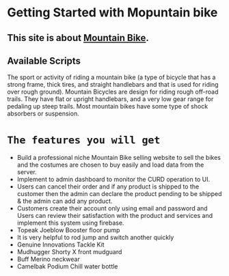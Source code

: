 # Getting Started with Mopuntain bike


## This site is about [Mountain Bike](https://mountain-bike-febe5.web.app/).

## Available Scripts
The sport or activity of riding a mountain bike (a type of bicycle that has a strong frame, thick tires, and straight handlebars and that is used for riding over rough ground). Mountain Bicycles are design for riding rough off-road trails. They have flat or upright handlebars, and a very low gear range for pedaling up steep trails. Most mountain bikes have some type of shock absorbers or suspension.

# `The features you will get`

* Build a professional niche Mountain Bike selling website to sell the bikes and the costumes are chosen to buy easily and load data from the server.
* Implement to admin dashboard to monitor the CURD operation to UI.
* Users can cancel their order and if any product is shipped to the customer then the admin can declare the product pending to be shipped & the admin can add any product.
* Customers create their account only using email and password and Users can review their satisfaction with the product and services and implement this system using firebase.
* Topeak Joeblow Booster floor pump
* It is very helpful to rod jump and switch another quickly
* Genuine Innovations Tackle Kit
* Mudhugger Shorty X front mudguard
* Buff Merino neckwear
* Camelbak Podium Chill water bottle
